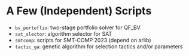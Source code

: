 # A Few (Independent) Scripts

- `bv_portoflio`: two-stage portfolio solver for QF_BV
- `sat_slector`: algorithm selector for SAT
- `smtcomp`: scripts for SMT-COMP 2023 (depend on arlib)
- `tactic_ga`: genetic algorithm for selection tactics and/or parameters
